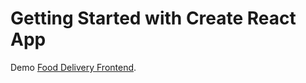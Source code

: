 # Getting Started with Create React App

Demo [Food Delivery Frontend](https://food-delivery-app841.netlify.app).
